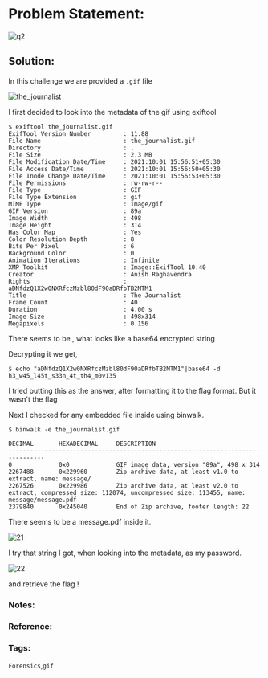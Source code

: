 # Problem Statement:
![q2](https://user-images.githubusercontent.com/53595853/135742436-c0f510a9-3136-468d-a704-4dae4f859d0f.png)

## Solution:
In this challenge we are provided a `.gif` file

![the_journalist](https://user-images.githubusercontent.com/53595853/135742507-6716ad0a-1a8b-4b7d-992b-a998d07b43bc.gif)

I first decided to look into the metadata of the gif using exiftool

```
$ exiftool the_journalist.gif
ExifTool Version Number         : 11.88
File Name                       : the_journalist.gif
Directory                       : .
File Size                       : 2.3 MB
File Modification Date/Time     : 2021:10:01 15:56:51+05:30
File Access Date/Time           : 2021:10:01 15:56:50+05:30
File Inode Change Date/Time     : 2021:10:01 15:56:53+05:30
File Permissions                : rw-rw-r--
File Type                       : GIF
File Type Extension             : gif
MIME Type                       : image/gif
GIF Version                     : 89a
Image Width                     : 498
Image Height                    : 314
Has Color Map                   : Yes
Color Resolution Depth          : 8
Bits Per Pixel                  : 6
Background Color                : 0
Animation Iterations            : Infinite
XMP Toolkit                     : Image::ExifTool 10.40
Creator                         : Anish Raghavendra
Rights                          : aDNfdzQ1X2w0NXRfczMzbl80dF90aDRfbTB2MTM1
Title                           : The Journalist
Frame Count                     : 40
Duration                        : 4.00 s
Image Size                      : 498x314
Megapixels                      : 0.156
```
There seems to be , what looks like a base64 encrypted string

Decrypting it we get,

```
$ echo "aDNfdzQ1X2w0NXRfczMzbl80dF90aDRfbTB2MTM1"|base64 -d
h3_w45_l45t_s33n_4t_th4_m0v135
```

I tried putting this as the answer, after formatting it to the flag format. 
But it wasn't the flag

Next I checked for any embedded file inside using binwalk.

```
$ binwalk -e the_journalist.gif

DECIMAL       HEXADECIMAL     DESCRIPTION
--------------------------------------------------------------------------------
0             0x0             GIF image data, version "89a", 498 x 314
2267488       0x229960        Zip archive data, at least v1.0 to extract, name: message/
2267526       0x229986        Zip archive data, at least v2.0 to extract, compressed size: 112074, uncompressed size: 113455, name: message/message.pdf
2379840       0x245040        End of Zip archive, footer length: 22
```
There seems to be a message.pdf inside it.

![21](https://user-images.githubusercontent.com/53595853/135742801-257d0e93-2013-464a-8c12-f34e0b285425.png)

I try that string I got, when looking into the metadata, as my password.

![22](https://user-images.githubusercontent.com/53595853/135742876-fd7e03ce-f399-4e06-9dfb-5641e494607c.png)

and retrieve the flag !

### Notes:
### Reference:
### Tags:
`Forensics`,`gif` 